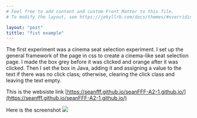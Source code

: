 ```yaml
---
# Feel free to add content and custom Front Matter to this file.
# To modify the layout, see https://jekyllrb.com/docs/themes/#overriding-theme-defaults

layout: "post"
tittle: "fist example"
---
```


The first experiment was a cinema seat selection experiment. I set up the general framework of the page in css to create a cinema-like seat selection page.
I made the box grey before it was clicked and orange after it was clicked.
Then I set the box in Java, adding it and assigning a value to the text if there was no click class; otherwise, clearing the click class and leaving the text empty.

This is the websiste link  [https://seanfff.github.io/seanFFF-A2-1.github.io/](https://seanfff.github.io/seanFFF-A2-1.github.io/)


Here is the screenshot 
![](https://gitee.com/seanFFF/A2picture/raw/master/png.jpg)


